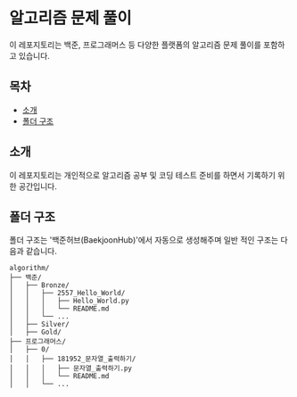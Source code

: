 # 알고리즘 문제 풀이

이 레포지토리는 백준, 프로그래머스 등 다양한 플랫폼의 알고리즘 문제 풀이를 포함하고 있습니다.

## 목차

- [소개](#소개)
- [폴더 구조](#폴더-구조)

## 소개

이 레포지토리는 개인적으로 알고리즘 공부 및 코딩 테스트 준비를 하면서 기록하기 위한 공간입니다.

## 폴더 구조

폴더 구조는 '백준허브(BaekjoonHub)'에서 자동으로 생성해주며 일반 적인 구조는 다음과 같습니다.

```plaintext
algorithm/
├── 백준/
│   ├── Bronze/
│   │   ├── 2557_Hello_World/
│   │   │   ├── Hello_World.py
│   │   │   └── README.md
│   │   └── ...
│   ├── Silver/
│   ├── Gold/
├── 프로그래머스/
│   ├── 0/
│   │   ├── 181952_문자열_출력하기/
│   │   │   ├── 문자열_출력하기.py
│   │   │   └── README.md
│   │   └── ...





